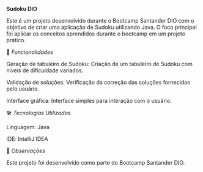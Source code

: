 **Sudoku DIO**

Este é um projeto desenvolvido durante o Bootcamp Santander DIO com o objetivo de criar uma aplicação de Sudoku utilizando Java. O foco principal foi aplicar os conceitos aprendidos durante o bootcamp em um projeto prático.

🚀 *Funcionalidades*

Geração de tabuleiro de Sudoku: Criação de um tabuleiro de Sudoku com níveis de dificuldade variados.

Validação de soluções: Verificação da correção das soluções fornecidas pelo usuário.

Interface gráfica: Interface simples para interação com o usuário.

🛠 *Tecnologias Utilizadas*

Linguagem: Java

IDE: IntelliJ IDEA

📌 *Observações*

Este projeto foi desenvolvido como parte do Bootcamp Santander DIO.
